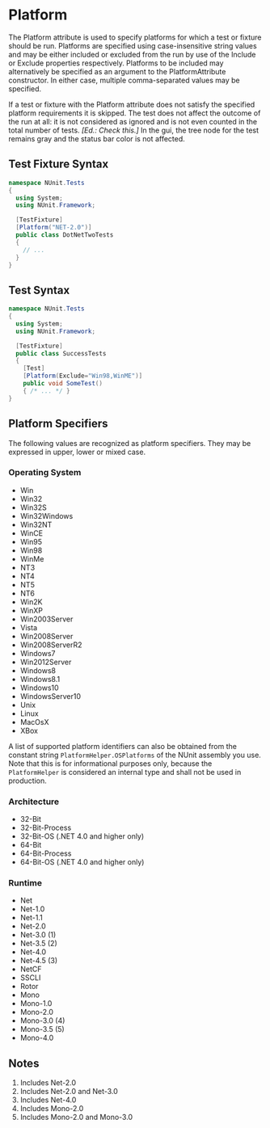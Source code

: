 # Platform

The Platform attribute is used to specify platforms for which a test or fixture
should be run. Platforms are specified using case-insensitive string values
and may be either included or excluded from the run by use of the Include or
Exclude properties respectively. Platforms to be included may alternatively
be specified as an argument to the PlatformAttribute constructor. In either
case, multiple comma-separated values may be specified.

If a test or fixture with the Platform attribute does not satisfy the specified
platform requirements it is skipped. The test does not affect the outcome of
the run at all: it is not considered as ignored and is not even counted in
the total number of tests. _[Ed.: Check this.]_ In the gui, the tree node for the test remains
gray and the status bar color is not affected.

## Test Fixture Syntax

```csharp
namespace NUnit.Tests
{
  using System;
  using NUnit.Framework;

  [TestFixture]
  [Platform("NET-2.0")]
  public class DotNetTwoTests
  {
    // ...
  }
}
```

## Test Syntax

```csharp
namespace NUnit.Tests
{
  using System;
  using NUnit.Framework;

  [TestFixture]
  public class SuccessTests
  {
    [Test]
    [Platform(Exclude="Win98,WinME")]
    public void SomeTest()
    { /* ... */ }
}
```

## Platform Specifiers

The following values are recognized as platform specifiers.
They may be expressed in upper, lower or mixed case.

### Operating System

* Win
* Win32
* Win32S
* Win32Windows
* Win32NT
* WinCE
* Win95
* Win98
* WinMe
* NT3
* NT4
* NT5
* NT6
* Win2K
* WinXP
* Win2003Server
* Vista
* Win2008Server
* Win2008ServerR2
* Windows7
* Win2012Server
* Windows8
* Windows8.1
* Windows10
* WindowsServer10
* Unix
* Linux
* MacOsX
* XBox

A list of supported platform identifiers can also be obtained from the constant string ``PlatformHelper.OSPlatforms`` of the NUnit assembly you use. Note that this is for informational purposes only, because the ``PlatformHelper`` is considered an internal type and shall not be used in production.

### Architecture

* 32-Bit
* 32-Bit-Process
* 32-Bit-OS (.NET 4.0 and higher only)
* 64-Bit
* 64-Bit-Process
* 64-Bit-OS (.NET 4.0 and higher only)

### Runtime

* Net
* Net-1.0
* Net-1.1
* Net-2.0
* Net-3.0 (1)
* Net-3.5 (2)
* Net-4.0
* Net-4.5 (3)
* NetCF
* SSCLI
* Rotor
* Mono
* Mono-1.0
* Mono-2.0
* Mono-3.0 (4)
* Mono-3.5 (5)
* Mono-4.0

## Notes

1. Includes Net-2.0
2. Includes Net-2.0 and Net-3.0
3. Includes Net-4.0
4. Includes Mono-2.0
5. Includes Mono-2.0 and Mono-3.0
